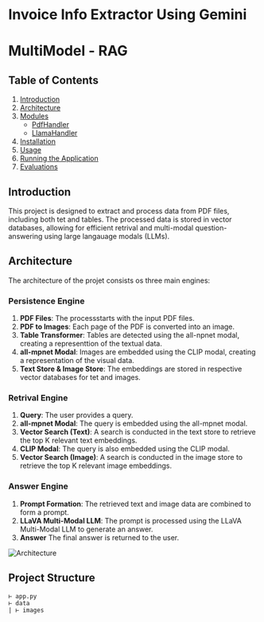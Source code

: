 # Invoice Info Extractor Using Gemini
 
# MultiModel - RAG

## Table of Contents

1. [Introduction](#introduction)
2. [Architecture](#architecture)
3. [Modules](#modules)
    - [PdfHandler](#pdfhandler)
    - [LlamaHandler](#llamahandler)
4. [Installation](#installation)
5. [Usage](#usage)
6. [Running the Application](#running-the-application)
7. [Evaluations](#evaluations)

## Introduction

This project is designed to extract and process data from PDF files, including both tet and tables. The processed data is stored in vector databases, allowing for efficient retrival and
multi-modal question-answering using large langauage modals (LLMs).

## Architecture

The architecture of the projet consists os three main engines:

### Persistence Engine

1. **PDF Files**: The processstarts with the input PDF files.
2. **PDF to Images**: Each page of the PDF is converted into an image.
3. **Table Transformer**: Tables are detected using the all-npnet modal, creating a representtion of the textual data.
4. **all-mpnet Modal**: Images are embedded using the CLIP modal, creating a representation of the visual data.
6. **Text Store & Image Store**: The embeddings are stored in respective vector databases for tet and images.

### Retrival Engine

1. **Query**: The user provides a query.
2. **all-mpnet Modal**: The query is embedded using the all-mpnet modal.
3. **Vector Search (Text)**: A search is conducted in the text store to retrieve the top K relevant text embeddings.
4. **CLIP Modal**: The query is also embedded using the CLIP modal.
5. **Vector Search (Image)**: A search is conducted in the image store to retrieve the top K relevant image embeddings.

### Answer Engine

1. **Prompt Formation**: The retrieved text and image data are combined to form a prompt.
2. **LLaVA Multi-Modal LLM**: The prompt is processed using the LLaVA Multi-Modal LLM to generate an answer.
3. **Answer** The final answer is returned to the user.

![Architecture](data/readme_images/MultiModalRAG.jpeg)

## Project Structure
```
⊢ app.py
⊢ data
| ⊢ images
